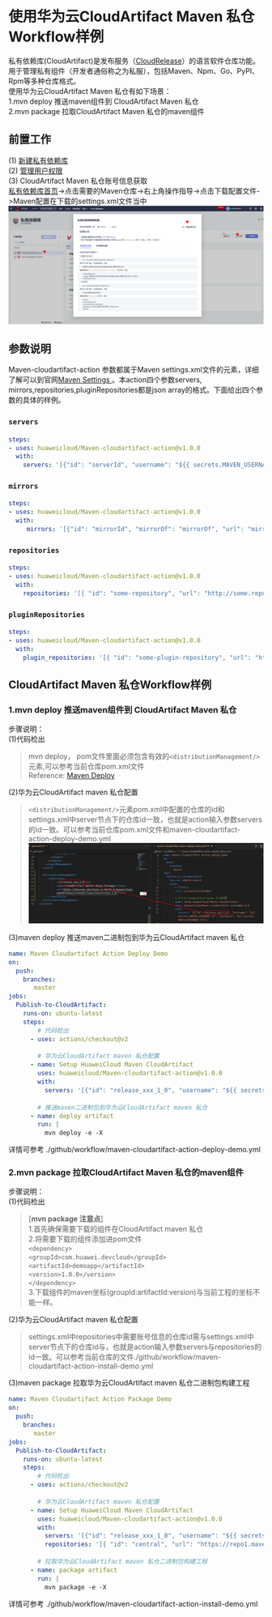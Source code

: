 # 使用华为云CloudArtifact Maven 私仓Workflow样例
私有依赖库(CloudArtifact)是发布服务（[CloudRelease](https://support.huaweicloud.com/cloudrelease/index.html)）的语言软件仓库功能。用于管理私有组件（开发者通俗称之为私服），包括Maven、Npm、Go、PyPI、Rpm等多种仓库格式。   
使用华为云CloudArtifact Maven 私仓有如下场景：  
1.mvn deploy 推送maven组件到 CloudArtifact Maven 私仓   
2.mvn package 拉取CloudArtifact Maven 私仓的maven组件 

## 前置工作
(1) [新建私有依赖库](https://support.huaweicloud.com/usermanual-releaseman/cloudrelease_01_0008.html)  
(2) [管理用户权限](https://support.huaweicloud.com/usermanual-releaseman/cloudrelease_01_0011.html)  
(3) CloudArtifact Maven 私仓账号信息获取  
[私有依赖库首页](https://devcloud.cn-north-4.huaweicloud.com/cloudartifact/repository)->点击需要的Maven仓库->右上角操作指导->点击下载配置文件->Maven配置在下载的settings.xml文件当中  
![图一](imgs/maven-setting-download.PNG)

## 参数说明
Maven-cloudartifact-action 参数都属于Maven settings.xml文件的元素，详细了解可以到官网[Maven Settings ](http://maven.apache.org/settings.html)。本action四个参数servers, mirrors,repositories,pluginRepositories都是json array的格式。下面给出四个参数的具体的样例。
### `servers`  
```yml
steps:
- uses: huaweicloud/Maven-cloudartifact-action@v1.0.0
  with:
    servers: '[{"id": "serverId", "username": "${{ secrets.MAVEN_USERNAME }}", "password": "${{ secrets.MAVEN_PASSWORD }}"}]'
```
### `mirrors`  
```yml
steps:
- uses: huaweicloud/Maven-cloudartifact-action@v1.0.0
  with:
     mirrors: '[{"id": "mirrorId", "mirrorOf": "mirrorOf", "url": "mirrorUrl"}]'
```
### `repositories`  
```yml
steps:
- uses: huaweicloud/Maven-cloudartifact-action@v1.0.0
  with:
    repositories: '[{ "id": "some-repository", "url": "http://some.repository.url", "releases": { "enabled": "true" }, "snapshots": { "enabled": "false" } }]'
```
### `pluginRepositories`  
```yml
steps:
- uses: huaweicloud/Maven-cloudartifact-action@v1.0.0
  with:
    plugin_repositories: '[{ "id": "some-plugin-repository", "url": "http://some.plugin.repository.url", "releases": { "enabled": "true" }, "snapshots": { "enabled": "false" }}]'
```

## **CloudArtifact Maven 私仓Workflow样例**
### 1.mvn deploy 推送maven组件到 CloudArtifact Maven 私仓 
步骤说明：  
(1)代码检出 
> mvn deploy， pom文件里面必须包含有效的`<distributionManagement/>`元素,可以参考当前仓库pom.xml文件   
> Reference: [Maven Deploy](https://maven.apache.org/plugins/maven-deploy-plugin/usage.html)

(2)华为云CloudArtifact maven 私仓配置  
> `<distributionManagement/>`元素pom.xml中配置的仓库的id和settings.xml中server节点下的仓库id一致，也就是action输入参数servers的id一致。可以参考当前仓库pom.xml文件和maven-cloudartifact-action-deploy-demo.yml    
> ![img](imgs/distribution-server-repository-id.PNG)  

(3)maven deploy 推送maven二进制包到华为云CloudArtifact maven 私仓
```yaml
name: Maven Cloudartifact Action Deploy Demo
on:
  push:
    branches:
       master
jobs:
  Publish-to-CloudArtifact:
    runs-on: ubuntu-latest
    steps:
        # 代码检出
      - uses: actions/checkout@v2

        # 华为云CloudArtifact maven 私仓配置 
      - name: Setup HuaweiCloud Maven CloudArtifact
        uses: huaweicloud/Maven-cloudartifact-action@v1.0.0
        with: 
          servers: '[{"id": "release_xxx_1_0", "username": "${{ secrets.MAVEN_USERNAME }}", "password": "${{ secrets.MAVEN_PASSWORD }}"}]'
    
        # 推送maven二进制包到华为云CloudArtifact maven 私仓
      - name: deploy artifact 
        run: |
          mvn deploy -e -X
```
详情可参考 ./github/workflow/maven-cloudartifact-action-deploy-demo.yml

### 2.mvn package 拉取CloudArtifact Maven 私仓的maven组件 
步骤说明：  
(1)代码检出 
> [**mvn package 注意点**]  
> 1.首先确保需要下载的组件在CloudArtifact maven 私仓  
> 2.将需要下载的组件添加进pom文件  
> `<dependency>`  
>    `<groupId>com.huawei.devcloud</groupId>`  
>    `<artifactId>demoapp</artifactId>`  
>    `<version>1.0.0</version>`  
> `</dependency>`  
> 3.下载组件的maven坐标(groupId:artifactId:version)与当前工程的坐标不能一样。

(2)华为云CloudArtifact maven 私仓配置  
> settings.xml中repositories中需要账号信息的仓库id需与settings.xml中server节点下的仓库id与，也就是action输入参数servers与repositories的id一致。可以参考当前仓库的文件./github/workflow/maven-cloudartifact-action-install-demo.yml

(3)maven package 拉取华为云CloudArtifact maven 私仓二进制包构建工程
```yaml
name: Maven Cloudartifact Action Package Demo
on:
  push:
    branches:
       master
jobs:
  Publish-to-CloudArtifact:
    runs-on: ubuntu-latest
    steps:
        # 代码检出
      - uses: actions/checkout@v2

        # 华为云CloudArtifact maven 私仓配置
      - name: Setup HuaweiCloud Maven CloudArtifact
        uses: huaweicloud/Maven-cloudartifact-action@v1.0.0
        with: 
          servers: '[{"id": "release_xxx_1_0", "username": "${{ secrets.MAVEN_USERNAME }}", "password": "${{ secrets.MAVEN_PASSWORD }}"}]'
          repositories: '[{ "id": "central", "url": "https://repo1.maven.org/maven2", "releases": { "enabled": "true" }, "snapshots": { "enabled": "false" } },{ "id": "release_xxx_1_0", "url": "https://devrepo.devcloud.cn-north-4.huaweicloud.com/07/nexus/content/repositories/xxx_1_0/", "releases": { "enabled": "true" }, "snapshots": { "enabled": "false" } }]'

        # 拉取华为云CloudArtifact maven 私仓二进制包构建工程
      - name: package artifact
        run: |
          mvn package -e -X
```
详情可参考 ./github/workflow/maven-cloudartifact-action-install-demo.yml